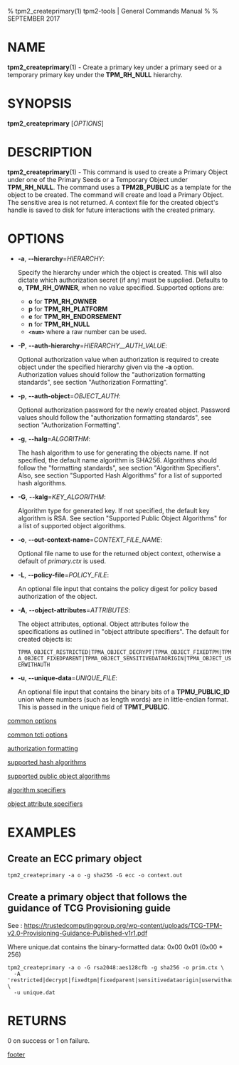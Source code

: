 % tpm2_createprimary(1) tpm2-tools | General Commands Manual
%
% SEPTEMBER 2017

# NAME

**tpm2_createprimary**(1) - Create a primary key under a primary seed or a temporary
primary key under the **TPM_RH_NULL** hierarchy.

# SYNOPSIS

**tpm2_createprimary** [*OPTIONS*]

# DESCRIPTION

**tpm2_createprimary**(1) - This command is used to create a Primary Object under
one of the Primary Seeds or a Temporary Object under **TPM_RH_NULL**. The command
uses a **TPM2B_PUBLIC** as a template for the object to be created. The command
will create and load a Primary Object. The sensitive area is not returned.
A context file for the created object's handle is saved to disk for future
interactions with the created primary.

# OPTIONS

  * **-a**, **--hierarchy**=_HIERARCHY_:

    Specify the hierarchy under which the object is created. This will also
    dictate which authorization secret (if any) must be supplied. Defaults to
    **o**, **TPM_RH_OWNER**, when no value specified.
    Supported options are:
      * **o** for **TPM_RH_OWNER**
      * **p** for **TPM_RH_PLATFORM**
      * **e** for **TPM_RH_ENDORSEMENT**
      * **n** for **TPM_RH_NULL**
      * **`<num>`** where a raw number can be used.

  * **-P**, **--auth-hierarchy**=_HIERARCHY\_\_AUTH\_VALUE_:

    Optional authorization value when authorization is required to create object
    under the specified hierarchy given via the **-a** option. Authorization
    values should follow the "authorization formatting standards", see section
    "Authorization Formatting".

  * **-p**, **--auth-object**=_OBJECT\_AUTH_:

    Optional authorization password for the newly created object. Password
    values should follow the "authorization formatting standards", see section
    "Authorization Formatting".

  * **-g**, **--halg**=_ALGORITHM_:

    The hash algorithm to use for generating the objects name.
    If not specified, the default name algorithm is SHA256.
    Algorithms should follow the "formatting standards", see section
    "Algorithm Specifiers". Also, see section
    "Supported Hash Algorithms" for a list of supported hash algorithms.

  * **-G**, **--kalg**=_KEY\_ALGORITHM_:

    Algorithm type for generated key. If not specified, the default key
    algorithm is RSA. See section "Supported Public Object Algorithms"
    for a list of supported object algorithms.

  * **-o**, **--out-context-name**=_CONTEXT\_FILE\_NAME_:

    Optional file name to use for the returned object context, otherwise a
    default of _primary.ctx_ is used.

  * **-L**, **--policy-file**=_POLICY\_FILE_:

    An optional file input that contains the policy digest for policy based authorization of the object.

  * **-A**, **--object-attributes**=_ATTRIBUTES_:

    The object attributes, optional. Object attributes follow the specifications
    as outlined in "object attribute specifiers". The default for created objects is:

    `TPMA_OBJECT_RESTRICTED|TPMA_OBJECT_DECRYPT|TPMA_OBJECT_FIXEDTPM|TPMA_OBJECT_FIXEDPARENT|TPMA_OBJECT_SENSITIVEDATAORIGIN|TPMA_OBJECT_USERWITHAUTH`

  * **-u**, **--unique-data**=_UNIQUE\_FILE_:

    An optional file input that contains the binary bits of a **TPMU_PUBLIC_ID** union where
    numbers (such as length words) are in little-endian format. This is passed in the
    unique field of **TPMT_PUBLIC**.

[common options](common/options.md)

[common tcti options](common/tcti.md)

[authorization formatting](common/authorizations.md)

[supported hash algorithms](common/hash.md)

[supported public object algorithms](common/object-alg.md)

[algorithm specifiers](common/alg.md)

[object attribute specifiers](common/object-attrs.md)

# EXAMPLES

## Create an ECC primary object
```
tpm2_createprimary -a o -g sha256 -G ecc -o context.out
```

## Create a primary object that follows the guidance of TCG Provisioning guide

See : https://trustedcomputinggroup.org/wp-content/uploads/TCG-TPM-v2.0-Provisioning-Guidance-Published-v1r1.pdf

Where unique.dat contains the binary-formatted data: 0x00 0x01 (0x00 * 256)

```
tpm2_createprimary -a o -G rsa2048:aes128cfb -g sha256 -o prim.ctx \
  -A 'restricted|decrypt|fixedtpm|fixedparent|sensitivedataorigin|userwithauth|noda' \
  -u unique.dat
```


# RETURNS

0 on success or 1 on failure.

[footer](common/footer.md)
